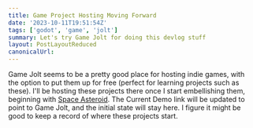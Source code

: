 ```yaml
---
title: Game Project Hosting Moving Forward
date: '2023-10-11T19:51:54Z'
tags: ['godot', 'game', 'jolt']
summary: Let's try Game Jolt for doing this devlog stuff
layout: PostLayoutReduced
canonicalUrl:
---
```


Game Jolt seems to be a pretty good place for hosting indie games, with the option to put them up for free (perfect for
learning projects such as these). I'll be hosting these projects there once I start embellishing them, beginning with
[Space Asteroid](/projects/godot-asteroids). The Current Demo link will be updated to point to Game Jolt, and the
initial state will stay here. I figure it might be good to keep a record of where these projects start.
